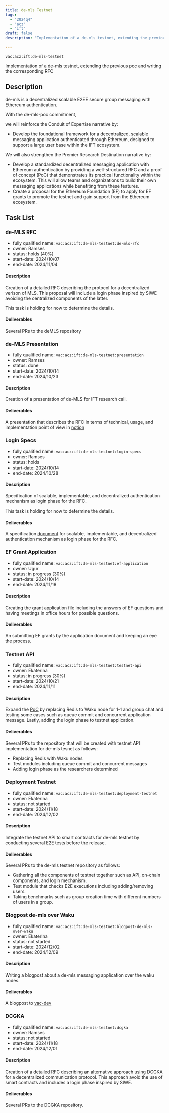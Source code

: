```yaml
---
title: de-mls Testnet
tags:
  - "2024q4"
  - "acz"
  - "ift"
draft: false
description: "Implementation of a de-mls testnet, extending the previous poc and writing the corresponding RFC"

---
```


`vac:acz:ift:de-mls-testnet`

Implementation of a de-mls testnet, extending the previous poc and writing the corresponding RFC
## Description

de-mls is a decentralized scalable E2EE secure group messaging with Ethereum authentication. 

With the de-mls-poc commitment, 

we will reinforce the Conduit of Expertise narrative by:
* Develop the foundational framework for a decentralized, scalable messaging application 
authenticated through Ethereum, designed to support a large user base within the IFT ecosystem.

We will also strengthen the Premier Research Destination narrative by:
* Develop a standardized decentralized messaging application with Ethereum authentication 
by providing a well-structured RFC and a proof of concept (PoC) that demonstrates its practical functionality 
within the ecosystem. 
This will allow teams and organizations to build their own messaging applications while 
benefiting from these features.
* Create a proposal for the Ethereum Foundation (EF) to apply for EF grants to promote the testnet and 
gain support from the Ethereum ecosystem.


## Task List

### de-MLS RFC

* fully qualified name: `vac:acz:ift:de-mls-testnet:de-mls-rfc`
* owner: Ramses
* status: holds (40%)
* start-date: 2024/10/07
* end-date: 2024/11/04

#### Description 
Creation of a detailed RFC describing the protocol for a decentralized verison of MLS. 
This proposal will include a login phase inspired by SIWE avoiding the centralized components of the latter. 

This task is holding for now to determine the details.

#### Deliverables 

Several PRs to the deMLS repository

### de-MLS Presentation

* fully qualified name: `vac:acz:ift:de-mls-testnet:presentation`
* owner: Ramses
* status: done
* start-date: 2024/10/14
* end-date: 2024/10/23

#### Description 
Creation of a presentation of de-MLS for IFT research call. 

#### Deliverables 

A presentation that describes the RFC in terms of technical, usage, and implementation point of view in 
[notion](https://www.notion.so/Applied-Cryptography-ZK-870520f131954b90b1837ec4749f890f?pvs=4#12d8f96fb65c80f49f11e8e6fe7fc974)


### Login Specs

* fully qualified name: `vac:acz:ift:de-mls-testnet:login-specs`
* owner: Ramses
* status: holds
* start-date: 2024/10/14
* end-date: 2024/10/28

#### Description

Specification of scalable, implementable, and decentralized authentication mechanism as login phase for the RFC. 

This task is holding for now to determine the details.

#### Deliverables

A specification [document](https://www.notion.so/WiP-SimpleLogin-protocol-1298f96fb65c8090adb2faeba7ecfb31) for scalable, implementable, and decentralized authentication mechanism as login phase for the RFC.


### EF Grant Application

* fully qualified name: `vac:acz:ift:de-mls-testnet:ef-application`
* owner: Ugur
* status: in progress (30%)
* start-date: 2024/10/14
* end-date: 2024/11/18

#### Description

Creating the grant application file including the answers of EF questions and having meetings in 
office hours for possible questions.  

#### Deliverables

An submitting EF grants by the application document and keeping an eye the process.

### Testnet API

* fully qualified name: `vac:acz:ift:de-mls-testnet:testnet-api`
* owner: Ekaterina
* status: in progress (30%)
* start-date: 2024/10/21
* end-date: 2024/11/11

#### Description

Expand the [PoC](https://github.com/vacp2p/de-mls) by replacing Redis to Waku node for 1-1 and group chat and 
testing some cases such as queue commit and concurrent application message. 
Lastly, adding the login phase to testnet application. 

#### Deliverables

Several PRs to the repository that will be created with testnet API implementation for de-mls tesnet as follows: 
* Replacing Redis with Waku nodes 
* Test modules including queue commit and concurrent messages 
* Adding login phase as the researchers determined

### Deployment Testnet

* fully qualified name: `vac:acz:ift:de-mls-testnet:deployment-testnet`
* owner: Ekaterina
* status: not started
* start-date: 2024/11/18
* end-date: 2024/12/02

#### Description

Integrate the testnet API to smart contracts for de-mls testnet by conducting several E2E tests before the release.  

#### Deliverables

Several PRs to the de-mls testnet repository as follows: 
* Gathering all the components of testnet together such as API, on-chain components, 
and login mechanism. 
* Test module that checks E2E executions including adding/removing users. 
* Taking benchmarks such as group creation time with different numbers of users in a group. 

### Blogpost de-mls over Waku

* fully qualified name: `vac:acz:ift:de-mls-testnet:blogpost-de-mls-over-waku`
* owner: Ekaterina
* status: not started
* start-date: 2024/12/02
* end-date: 2024/12/09

#### Description

Writing a blogpost about a de-mls messaging application over the waku nodes. 

#### Deliverables

A blogpost to [vac-dev](https://vac.dev/rlog/)

### DCGKA

* fully qualified name: `vac:acz:ift:de-mls-testnet:dcgka`
* owner: Ramses
* status: not started
* start-date: 2024/11/18
* end-date: 2024/12/01

#### Description 
 Creation of a detailed RFC describing an alternative approach using DCGKA for a decentralized communication protocol. 
 This approach avoid the use of smart contracts and includes a login phase inspired by SIWE. 

#### Deliverables 

Several PRs to the DCGKA repository.

 